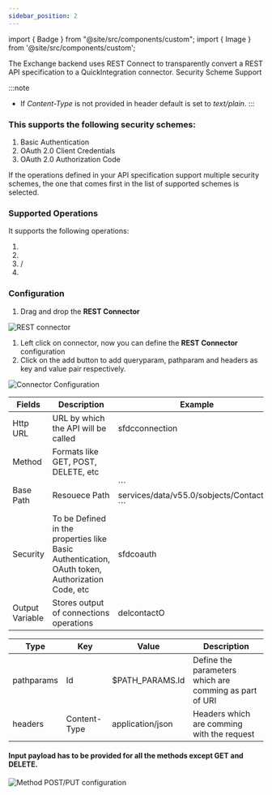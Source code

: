 ```yaml
---
sidebar_position: 2
---
```


import { Badge } from "@site/src/components/custom";
import { Image } from '@site/src/components/custom';

The Exchange backend uses REST Connect to transparently convert a REST API specification to a QuickIntegration connector. 
Security Scheme Support

:::note
- If *Content-Type* is not provided in header default is set to *text/plain*.
:::

### This supports the following security schemes:

1. Basic Authentication
2. OAuth 2.0 Client Credentials
3. OAuth 2.0 Authorization Code

If the operations defined in your API specification support multiple security schemes, the one that comes first in the list of supported schemes is selected.

### Supported Operations

It supports the following operations:

1. <Badge cls="info" method="GET" />
2. <Badge cls="success" method="POST" />
3. <Badge cls="warning" method="PUT" /> / <Badge cls="success" method="PATCH" />
4. <Badge cls="danger" method="DELETE" />

### Configuration

1. Drag and drop the **REST Connector**

<Image src="/img/Core Development/Connectors/Rest/element.png" alt="REST connector" />

1. Left click on connector, now you can define the **REST Connector** configuration
2. Click on the add button to add queryparam, pathparam and headers as key and value pair respectively.

<Image cls="border mb-2" src="/img/Core Development/Connectors/Rest/config.png" alt="Connector Configuration" />

<table>
    <thead>
        <tr>
            <th>Fields</th>
            <th>Description</th>
            <th>Example</th>
        </tr>
    </thead>
    <tbody>
        <tr>
            <td>Http URL</td>
            <td>URL by which the API will be called</td>
            <td>sfdcconnection</td>
        </tr>
        <tr>
            <td>Method</td>
            <td>Formats like GET, POST, DELETE, etc</td>
            <td><Badge cls="danger" method="DELETE" /></td>
        </tr>
        <tr>
            <td>Base Path</td>
            <td>Resouece Path</td>
            <td>
                ```
                services/data/v55.0/sobjects/Contact/:Id
                ```
            </td>
        </tr>
        <tr>
            <td>Security</td>
            <td>To be Defined in the properties like Basic Authentication, OAuth token, Authorization Code, etc </td>
            <td>sfdcoauth</td>
        </tr>
        <tr>
            <td>Output Variable</td>
            <td>Stores output of connections operations</td>
            <td>delcontactO</td>
        </tr>
    </tbody>
</table>

<table>
    <thead>
        <tr>
            <th>Type</th>
            <th>Key</th>
            <th>Value</th>
            <th>Description</th>
        </tr>
    </thead>
    <tbody>
        <tr>
            <td>pathparams</td>
            <td>Id</td>
            <td>$PATH_PARAMS.Id</td>
            <td>Define the parameters which are comming as part of URI</td>
        </tr>
        <tr>
            <td>headers</td>
            <td>Content-Type</td>
            <td>application/json</td>
            <td>Headers which are comming with the request </td>
        </tr>
    </tbody>
</table>

#### Input payload has to be provided for all the methods except GET and DELETE.

<Image cls="border mb-2" src="/img/Core Development/Connectors/Rest/postConfig.png" alt="Method POST/PUT configuration" />
